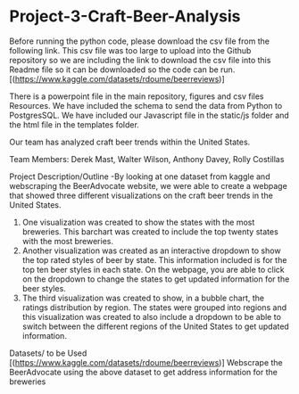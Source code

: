 # Project-3-Craft-Beer-Analysis

Before running the python code, please download the csv file from the following link. This csv file was too large to upload into the Github repository so we are including the link to download the csv file into this Readme file so it can be downloaded so the code can be run.
[(https://www.kaggle.com/datasets/rdoume/beerreviews)]

There is a powerpoint file in the main repository, figures and csv files Resources. We have included the schema to send the data from Python to PostgresSQL. We have included our Javascript file in the static/js folder and the html file in the templates folder.

Our team has analyzed craft beer trends within the United States.

Team Members: Derek Mast, Walter Wilson, Anthony Davey, Rolly Costillas

Project Description/Outline
-By looking at one dataset from kaggle and webscraping the BeerAdvocate website, we were able to create a webpage that showed three different visualizations on the craft beer trends in the United States.

  1. One visualization was created to show the states with the most breweries. This barchart was created to include the top twenty states with the most breweries.
  2. Another visualization was created as an interactive dropdown to show the top rated styles of beer by state. This information included is for the top ten beer styles in each state. On the webpage, you are able to click on the dropdown to change the states to get updated information for the beer styles.
  3. The third visualization was created to show, in a bubble chart, the ratings distribution by region. The states were grouped into regions and this visualization was created to also include a dropdown to be able to switch between the different regions of the United States to get updated information.


Datasets/ to be Used
  [(https://www.kaggle.com/datasets/rdoume/beerreviews)]
  Webscrape the BeerAdvocate using the above dataset to get address information for the breweries
